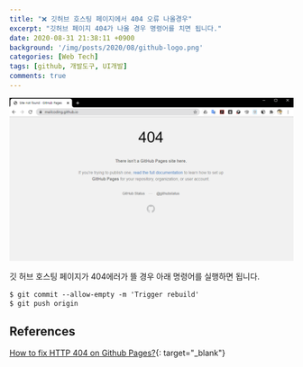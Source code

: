 ```yaml
---
title: "❌ 깃허브 호스팅 페이지에서 404 오류 나올경우"
excerpt: "깃허브 페이지 404가 나올 경우 명령어를 치면 됩니다."
date: 2020-08-31 21:38:11 +0900
background: '/img/posts/2020/08/github-logo.png'
categories: [Web Tech]
tags: [github, 개발도구, UI개발]
comments: true
---
```


![github page 404 error](/img/posts/2020/08/github-page-404.PNG)

깃 허브 호스팅 페이지가 404에러가 뜰 경우 아래 명령어를 실행하면 됩니다.
```
$ git commit --allow-empty -m 'Trigger rebuild'
$ git push origin
```
## References
[How to fix HTTP 404 on Github Pages?](https://stackoverflow.com/questions/11577147/how-to-fix-http-404-on-github-pages/45907768#45907768){: target="_blank"}
